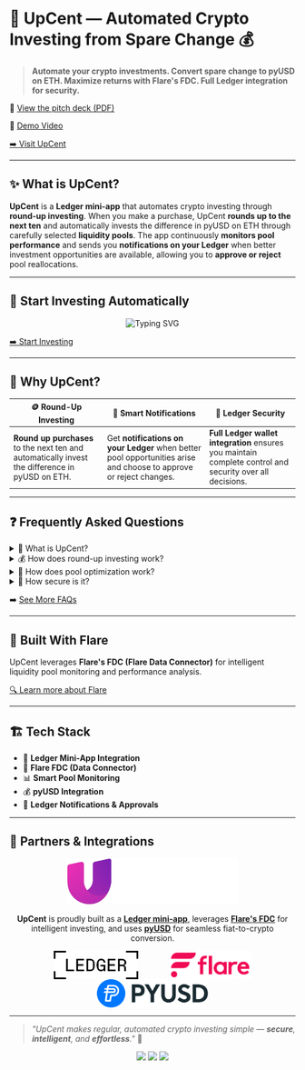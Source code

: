 # 🚀 UpCent — Automated Crypto Investing from Spare Change 💰

> **Automate your crypto investments. Convert spare change to pyUSD on ETH. Maximize returns with Flare's FDC. Full Ledger integration for security.**

📄 [View the pitch deck (PDF)](https://upcent-fi.github.io/pitch-deck/)

🎥 [Demo Video](https://www.youtube.com/watch?v=upcent-demo)

[➡️ Visit UpCent](https://upcent-fi.vercel.app/)

---

## ✨ What is UpCent?

**UpCent** is a **Ledger mini-app** that automates crypto investing through **round-up investing**. When you make a purchase, UpCent **rounds up to the next ten** and automatically invests the difference in pyUSD on ETH through carefully selected **liquidity pools**. The app continuously **monitors pool performance** and sends you **notifications on your Ledger** when better investment opportunities are available, allowing you to **approve or reject** pool reallocations.

---

## 💸 Start Investing Automatically

<p align="center">
  <img src="https://readme-typing-svg.herokuapp.com?font=Fira+Code&size=20&duration=3000&pause=1000&color=00D4AA&center=true&vCenter=true&width=700&lines=💰+Round+up+to+next+ten;🔄+Get+notified+of+better+pools;🔐+Approve+changes+on+Ledger" alt="Typing SVG" />
</p>

[➡️ Start Investing](https://upcent-fi.vercel.app/)

---

## 🚀 Why UpCent?

| 🪙 Round-Up Investing | 🔄 Smart Notifications | 🔐 Ledger Security |
|------------------------|----------------------|-------------------|
| **Round up purchases** to the next ten and automatically invest the difference in pyUSD on ETH. | Get **notifications on your Ledger** when better pool opportunities arise and choose to approve or reject changes. | **Full Ledger wallet integration** ensures you maintain complete control and security over all decisions. |

---

## ❓ Frequently Asked Questions

<details>
  <summary>🚀 What is UpCent?</summary>
  <p>UpCent is a <strong>Ledger mini-app</strong> that automates crypto investing by converting spare change to pyUSD on ETH and monitoring liquidity pool performance.</p>
</details>

<details>
  <summary>💰 How does round-up investing work?</summary>
  <p>When you make a purchase, UpCent <strong>rounds up to the next ten</strong> and automatically invests the difference in pyUSD on ETH. For example, if you spend $23.45, UpCent rounds up to $30.00 and invests the $6.55 difference for seamless fiat-to-crypto conversion.</p>
</details>

<details>
  <summary>🔄 How does pool optimization work?</summary>
  <p>UpCent continuously monitors pool performance and sends you <strong>notifications on your Ledger</strong> when better investment opportunities become available. You can then <strong>approve or reject</strong> the suggested pool reallocation.</p>
</details>

<details>
  <summary>🔐 How secure is it?</summary>
  <p><strong>100% secure.</strong> You maintain full control through your <strong>Ledger wallet</strong> and must approve all pool changes. You receive notifications for all transactions and decisions.</p>
</details>

➡️ [See More FAQs](https://upcent-fi.vercel.app/#faq)

---

## 🧬 Built With Flare

UpCent leverages **Flare's FDC (Flare Data Connector)** for intelligent liquidity pool monitoring and performance analysis.

[🔍 Learn more about Flare](https://flare.network)

---

## 🏗️ Tech Stack

- 🔐 **Ledger Mini-App Integration**
- 🧠 **Flare FDC (Data Connector)**
- 📊 **Smart Pool Monitoring**
- 💰 **pyUSD Integration**
- 🔔 **Ledger Notifications & Approvals**

---

## 🤝 Partners & Integrations

<p align="center">
  <img src="../assets/upcent.png" alt="UpCent" height="80" />
</p>

<p align="center">
  <strong>UpCent</strong> is proudly built as a <a href="https://www.ledger.com/"><strong>Ledger mini-app</strong></a>, leverages <a href="https://flare.network/"><strong>Flare's FDC</strong></a> for intelligent investing, and uses <a href="https://www.paypal.com/us/digital-wallet/manage-money/crypto/pyusd"><strong>pyUSD</strong></a> for seamless fiat-to-crypto conversion.
</p>

<p align="center">
  <img src="../assets/ledger.svg" alt="Ledger" height="50" style="vertical-align:middle; margin: 0 25px; filter: brightness(1.1);" />
  <img src="../assets/flare.png" alt="Flare" height="50" style="vertical-align:middle; margin: 0 25px; filter: contrast(1.1);" />
  <img src="../assets/pyusd.png" alt="pyUSD" height="50" style="vertical-align:middle; margin: 0 25px; filter: brightness(1.05);" />
</p>

---

> _"UpCent makes regular, automated crypto investing simple — **secure**, **intelligent**, and **effortless**."_ 🚀

<p align="center">
  <img src="https://img.shields.io/badge/ledger-mini--app-blue?style=for-the-badge" />
<img src="https://img.shields.io/badge/pyusd-stablecoin-green?style=for-the-badge" />
<img src="https://img.shields.io/badge/flare-data--connector-orange?style=for-the-badge" />
</p>